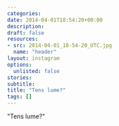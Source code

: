 ```yaml
---
categories:
date: 2014-04-01T18:54:20+00:00
description:
draft: false
resources:
- src: 2014-04-01_18-54-20_UTC.jpg
  name: "header"
layout: instagram
options:
  unlisted: false
stories:
subtitle:
title: "Tens lume?"
tags: []
---
```


"Tens lume?"
